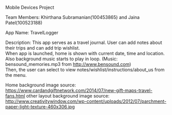 Mobile Devices Project

Team Members: Khirthana Subramanian(100453865) and Jaina Patel(100523188)


App Name: TravelLogger

Description: This app serves as a travel journal. User can add notes about their trips and can add trip wishlist.  
			 When app is launched, home is shown with current date, time and location.  
			 Also background music starts to play in loop. (Music: bensound_memories.mp3 from http://www.bensound.com)  
			 Then, the user can select to view notes/wishlist/instructions/about_us from the menu.    
			 
Home background image source: https://www.cardandgiftnetwork.com/2014/07/new-gift-maps-travel-fans.html
other layout background image source: http://www.creativitywindow.com/wp-content/uploads/2012/07/parchment-paper-light-texture-460x306.jpg






